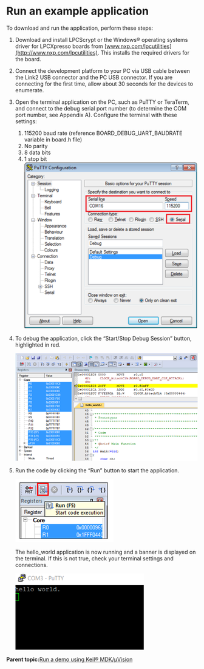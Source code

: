# Run an example application

To download and run the application, perform these steps:

1.  Download and install LPCScrypt or the Windows® operating systems driver for LPCXpresso boards from [www.nxp.com/lpcutilities](http://www.nxp.com/lpcutilities). This installs the required drivers for the board.
2.  Connect the development platform to your PC via USB cable between the Link2 USB connector and the PC USB connector. If you are connecting for the first time, allow about 30 seconds for the devices to enumerate.
3.  Open the terminal application on the PC, such as PuTTY or TeraTerm, and connect to the debug serial port number \(to determine the COM port number, see Appendix A\). Configure the terminal with these settings:

    1.  115200 baud rate \(reference BOARD\_DEBUG\_UART\_BAUDRATE variable in board.h file\)
    2.  No parity
    3.  8 data bits
    4.  1 stop bit
    ![](../images/terminal_putty_configuration_001.png "Terminal (PuTTY) configurations")

4.  To debug the application, click the “Start/Stop Debug Session” button, highlighted in red.

    ![](../images/stop_at_main_when_running_debugging_lpc51u68.png "Stop at main() when run debugging")

5.  Run the code by clicking the “Run” button to start the application.

    ![](../images/go_button.png "Go button")

    The hello\_world application is now running and a banner is displayed on the terminal. If this is not true, check your terminal settings and connections.

    ![](../images/text_display_hello_world.png "Text display of the hello_world demo")


**Parent topic:**[Run a demo using Keil® MDK/μVision](../topics/run_a_demo_using_keil__mdk_vision.md)

